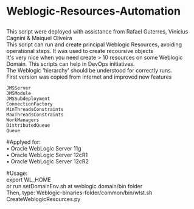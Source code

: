 # Weblogic-Resources-Automation<p>
 This script were deployed with assistance from Rafael Guterres, Vinicius Cagnini & Maiquel Oliveira<br>
 This script can run and create principal Weblogic Resources, avoiding operational steps. It was used to create recoursive objects<br>
 It's very nice when you need create > 10 resources on some Weblogic Domain. This scripts can help in DevOps initiatives.<br>
 The Weblogic 'hierarchy' should be understood for correctly runs.<br>
 First version was copied from internet and improved new features<br>

	JMSServer
	JMSModule
	JMSSubdeployment
	ConnectionFactory
	MinThreadsConstraints
	MaxThreadsConstraints
	WorkManagers
	DistributedQueue
	Queue

<p>#Applyed for:<br>
•	Oracle WebLogic Server 11g<br>
•	Oracle WebLogic Server 12cR1<br>
•	Oracle WebLogic Server 12cR2<br>

<p>#Usage:      <br>
export WL_HOME<br> or run setDomainEnv.sh at weblogic domain/bin folder<br>
           Then, type:  Weblogic-binaries-folder/common/bin/wlst.sh CreateWeblogicResources.py<br>
